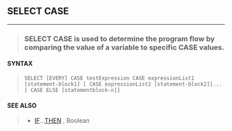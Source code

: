 ## SELECT CASE
---
<blockquote>

### SELECT CASE is used to determine the program flow by comparing the value of a variable to specific CASE values.

</blockquote>

#### SYNTAX

<blockquote>

`SELECT [EVERY] CASE testExpression CASE expressionList1 [statement-block1] [ CASE expressionList2 [statement-block2]]... [ CASE ELSE [statementblock-n]]`

</blockquote>

#### SEE ALSO

<blockquote>

* [IF](./IF.md)...[THEN](./THEN.md) , Boolean

</blockquote>
